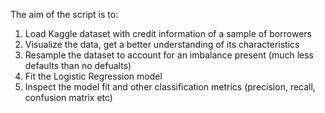 The aim of the script is to:
1. Load Kaggle dataset with credit information of a sample of borrowers
2. Visualize the data, get a better understanding of its characteristics
3. Resample the dataset to account for an imbalance present (much less defaults than no defualts)
4. Fit the Logistic Regression model
5. Inspect the model fit and other classification metrics (precision, recall, confusion matrix etc)

